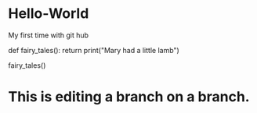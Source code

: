 # Hello-World
My first time with git hub

def fairy_tales():
  return print("Mary had a little lamb")
  
fairy_tales()

# This is editing a branch on a branch.
